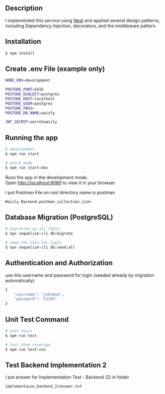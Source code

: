 
## Description

I implemented this service using [Nest](https://github.com/nestjs/nest) and applied several design patterns, including Dependency Injection, decorators, and the middleware pattern.

## Installation

```bash
$ npm install
```

## Create .env File (example only)
```bash
NODE_ENV=development

POSTGRE_PORT=5432
POSTGRE_DIALECT=postgres
POSTGRE_HOST=localhost
POSTGRE_USER=postgres
POSTGRE_PASS=
POSTGRE_DB_NAME=waizly

JWT_SECRET=secretwaizly
```

## Running the app

```bash
# development
$ npm run start

# watch mode
$ npm run start:dev
```

Runs the app in the development mode.\
Open [http://localhost:8080](http://localhost:8080) to view it in your browser.

I put Postman File on root directory name is postman
```bash
Waizly Backend.postman_collection.json
```

## Database Migration (PostgreSQL)

```bash
# migration up all table
$ npx sequelize-cli db:migrate

# seed the data for login
$ npx sequelize-cli db:seed:all
```

## Authentication and Authorization
use this username and password for login (seeded already by migration automatically)
```bash
{
    "username": "johndoe",
    "password": "12345"
}
```

## Unit Test Command

```bash
# unit tests
$ npm run test

# test show coverage
$ npm run test:cov
```

## Test Backend Implementation 2
I put answer for Implementation Test - Backend (2) in folder 
```bash
implementaion_backend_2/answer.txt
```